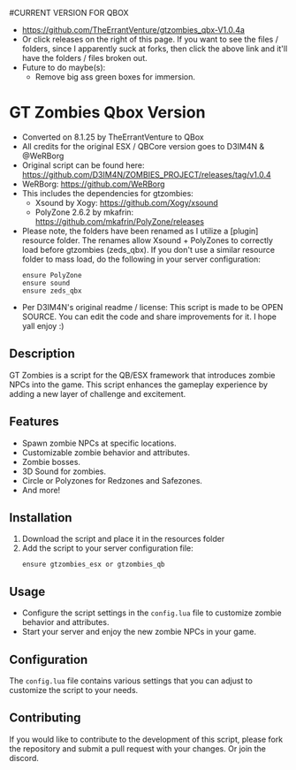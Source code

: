 #CURRENT VERSION FOR QBOX
- https://github.com/TheErrantVenture/gtzombies_qbx-V1.0.4a
- Or click releases on the right of this page.  If you want to see the files / folders, since I apparently suck at forks, then click the above link and it'll have the folders / files broken out.
- Future to do maybe(s):
  - Remove big ass green boxes for immersion.
# GT Zombies Qbox Version
- Converted on 8.1.25 by TheErrantVenture to QBox
- All credits for the original ESX / QBCore version goes to D3IM4N & @WeRBorg
- Original script can be found here: https://github.com/D3IM4N/ZOMBIES_PROJECT/releases/tag/v1.0.4
- WeRBorg: https://github.com/WeRBorg
- This includes the dependencies for gtzombies:
  - Xsound by Xogy: https://github.com/Xogy/xsound
  - PolyZone 2.6.2 by mkafrin: https://github.com/mkafrin/PolyZone/releases
- Please note, the folders have been renamed as I utilize a [plugin] resource folder.  The renames allow Xsound + PolyZones to correctly load before gtzombies (zeds_qbx).  If you don't use a similar resource folder to mass load, do the following in your server configuration:
   ```
   ensure PolyZone
   ensure sound
   ensure zeds_qbx
   ```
- Per D3IM4N's original readme / license: This script is made to be OPEN SOURCE. You can edit the code and share improvements for it. I hope yall enjoy :)

## Description
GT Zombies is a script for the QB/ESX framework that introduces zombie NPCs into the game. This script enhances the gameplay experience by adding a new layer of challenge and excitement.

## Features
- Spawn zombie NPCs at specific locations.
- Customizable zombie behavior and attributes.
- Zombie bosses.
- 3D Sound for zombies.
- Circle or Polyzones for Redzones and Safezones.
- And more!

## Installation
1. Download the script and place it in the resources folder
2. Add the script to your server configuration file:
   ```
   ensure gtzombies_esx or gtzombies_qb
   ```

## Usage
- Configure the script settings in the `config.lua` file to customize zombie behavior and attributes.
- Start your server and enjoy the new zombie NPCs in your game.

## Configuration
The `config.lua` file contains various settings that you can adjust to customize the script to your needs.

## Contributing
If you would like to contribute to the development of this script, please fork the repository and submit a pull request with your changes. Or join the discord.
